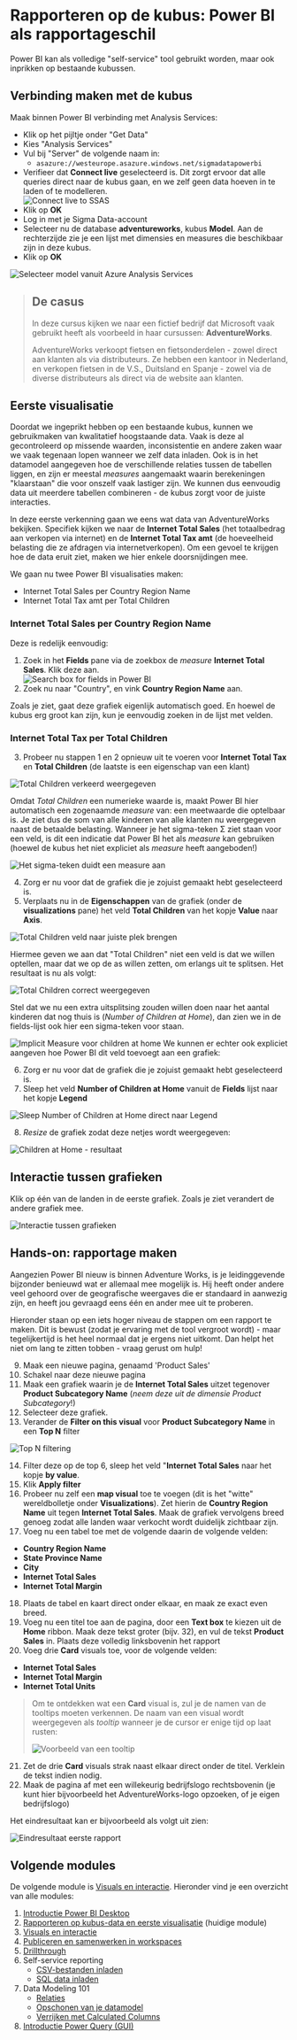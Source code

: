 # Rapporteren op de kubus: Power BI als rapportageschil

Power BI kan als volledige "self-service" tool gebruikt worden, maar ook inprikken op bestaande kubussen.

## Verbinding maken met de kubus

Maak binnen Power BI verbinding met Analysis Services:

* Klik op het pijltje onder "Get Data"
* Kies "Analysis Services"
* Vul bij "Server" de volgende naam in:
  * `asazure://westeurope.asazure.windows.net/sigmadatapowerbi
`
* Verifieer dat **Connect live** geselecteerd is. Dit zorgt ervoor dat alle queries direct naar de kubus gaan, en we zelf geen data hoeven in te laden of te modelleren.  
![Connect live to SSAS](img/connect-ssas.png)
* Klik op **OK**
* Log in met je Sigma Data-account
* Selecteer nu de database **adventureworks**, kubus **Model**. Aan de rechterzijde zie je een lijst met dimensies en measures die beschikbaar zijn in deze kubus.
* Klik op **OK**

![Selecteer model vanuit Azure Analysis Services](img/SelectModelFromAAS.png)

> ## De casus
>
> In deze cursus kijken we naar een fictief bedrijf dat Microsoft vaak gebruikt heeft als voorbeeld in haar cursussen: **AdventureWorks**.
>
> AdventureWorks verkoopt fietsen en fietsonderdelen - zowel direct aan klanten als via distributeurs. Ze hebben een kantoor in Nederland, en verkopen fietsen in de V.S., Duitsland en Spanje - zowel via de diverse distributeurs als direct via de website aan klanten.

## Eerste visualisatie

Doordat we ingeprikt hebben op een bestaande kubus, kunnen we gebruikmaken van kwalitatief hoogstaande data. Vaak is deze al gecontroleerd op missende waarden, inconsistentie en andere zaken waar we vaak tegenaan lopen wanneer we zelf data inladen. Ook is in het datamodel aangegeven hoe de verschillende relaties tussen de tabellen liggen, en zijn er meestal *measures* aangemaakt waarin berekeningen "klaarstaan" die voor onszelf vaak lastiger zijn. We kunnen dus eenvoudig data uit meerdere tabellen combineren - de kubus zorgt voor de juiste interacties.

In deze eerste verkenning gaan we eens wat data van AdventureWorks bekijken. Specifiek kijken we naar de **Internet Total Sales** (het totaalbedrag aan verkopen via internet) en de **Internet Total Tax amt** (de hoeveelheid belasting die ze afdragen via internetverkopen). Om een gevoel te krijgen hoe de data eruit ziet, maken we hier enkele doorsnijdingen mee.

We gaan nu twee Power BI visualisaties maken:

* Internet Total Sales per Country Region Name
* Internet Total Tax amt per Total Children

### Internet Total Sales per Country Region Name

Deze is redelijk eenvoudig:

1. Zoek in het **Fields** pane via de zoekbox de *measure* **Internet Total Sales**. Klik deze aan.  
![Search box for fields in Power BI](img/internet-total-sales-searchbox.png)
2. Zoek nu naar "Country", en vink **Country Region Name** aan.

Zoals je ziet, gaat deze grafiek eigenlijk automatisch goed. En hoewel de kubus erg groot kan zijn, kun je eenvoudig zoeken in de lijst met velden.

### Internet Total Tax per Total Children

3. Probeer nu stappen 1 en 2 opnieuw uit te voeren voor **Internet Total Tax** en **Total Children** (de laatste is een eigenschap van een klant)

![Total Children verkeerd weergegeven](img/01-total-children-wrong.png)

Omdat *Total Children* een numerieke waarde is, maakt Power BI hier automatisch een zogenaamde *measure* van: een meetwaarde die optelbaar is. Je ziet dus de som van alle kinderen van alle klanten nu weergegeven naast de betaalde belasting. Wanneer je het sigma-teken &Sigma; ziet staan voor een veld, is dit een indicatie dat Power BI het als *measure* kan gebruiken (hoewel de kubus het niet expliciet als *measure* heeft aangeboden!)

![Het sigma-teken duidt een *measure* aan](img/01b-measure-sign.png)

4. Zorg er nu voor dat de grafiek die je zojuist gemaakt hebt geselecteerd is.
5. Verplaats nu in de **Eigenschappen** van de grafiek (onder de **visualizations** pane) het veld **Total Children** van het kopje **Value** naar **Axis**.

![Total Children veld naar juiste plek brengen](img/02-total-children-to-axis.png)

Hiermee geven we aan dat "Total Children" niet een veld is dat we willen optellen, maar dat we op de as willen zetten, om erlangs uit te splitsen. Het resultaat is nu als volgt:

![Total Children correct weergegeven](img/03-total-children-correct.png)

Stel dat we nu een extra uitsplitsing zouden willen doen naar het aantal kinderen dat nog thuis is (*Number of Children at Home*), dan zien we in de fields-lijst ook hier een sigma-teken voor staan. 

![Implicit Measure voor children at home](img/04-sigma-children-at-home.png)
We kunnen er echter ook expliciet aangeven hoe Power BI dit veld toevoegt aan een grafiek:

6. Zorg er nu voor dat de grafiek die je zojuist gemaakt hebt geselecteerd is.
7. Sleep het veld **Number of Children at Home** vanuit de **Fields** lijst naar het kopje **Legend**

![Sleep Number of Children at Home direct naar Legend](img/05-sleep-children-at-home.png)

8. *Resize* de grafiek zodat deze netjes wordt weergegeven:

![Children at Home - resultaat](img/06-children-at-home-correct.png)

## Interactie tussen grafieken

Klik op één van de landen in de eerste grafiek. Zoals je ziet verandert de andere grafiek mee.

![Interactie tussen grafieken](img/07-interactie-tussen-grafieken.png)

## Hands-on: rapportage maken

Aangezien Power BI nieuw is binnen Adventure Works, is je leidinggevende bijzonder benieuwd wat er allemaal mee mogelijk is. Hij heeft onder andere veel gehoord over de geografische weergaves die er standaard in aanwezig zijn, en heeft jou gevraagd eens één en ander mee uit te proberen.

Hieronder staan op een iets hoger niveau de stappen om een rapport te maken. Dit is bewust (zodat je ervaring met de tool vergroot wordt) - maar tegelijkertijd is het heel normaal dat je ergens niet uitkomt. Dan helpt het niet om lang te zitten tobben - vraag gerust om hulp!

9. Maak een nieuwe pagina, genaamd 'Product Sales'
10. Schakel naar deze nieuwe pagina
11. Maak een grafiek waarin je de **Internet Total Sales** uitzet tegenover **Product Subcategory Name** (*neem deze uit de dimensie Product Subcategory*!)
12. Selecteer deze grafiek.
13. Verander de **Filter on this visual** voor **Product Subcategory Name** in een **Top N** filter

![Top N filtering](img/08-top-n-filter.png)

14. Filter deze op de top 6, sleep het veld "**Internet Total Sales** naar het kopje **by value**.
15. Klik **Apply filter**
16. Probeer nu zelf een **map visual** toe te voegen (dit is het "witte" wereldbolletje onder **Visualizations**). Zet hierin de **Country Region Name** uit tegen **Internet Total Sales**. Maak de grafiek vervolgens breed genoeg zodat alle landen waar verkocht wordt duidelijk zichtbaar zijn.
17. Voeg nu een tabel toe met de volgende daarin de volgende velden:
   * **Country Region Name**
   * **State Province Name**
   * **City**
   * **Internet Total Sales**
   * **Internet Total Margin**
18. Plaats de tabel en kaart direct onder elkaar, en maak ze exact even breed.
19. Voeg nu een titel toe aan de pagina, door een **Text box** te kiezen uit de **Home** ribbon. Maak deze tekst groter (bijv. 32), en vul de tekst **Product Sales** in. Plaats deze volledig linksbovenin het rapport
20. Voeg drie **Card** visuals toe, voor de volgende velden:
   * **Internet Total Sales**
   * **Internet Total Margin**
   * **Internet Total Units**

> Om te ontdekken wat een **Card** visual is, zul je de namen van de tooltips moeten verkennen. De naam van een visual wordt weergegeven als *tooltip* wanneer je de cursor er enige tijd op laat rusten:
> 
> ![Voorbeeld van een tooltip](img/08b-tooltip.png)

21. Zet de drie **Card** visuals strak naast elkaar direct onder de titel. Verklein de tekst indien nodig.
22. Maak de pagina af met een willekeurig bedrijfslogo rechtsbovenin (je kunt hier bijvoorbeeld het AdventureWorks-logo opzoeken, of je eigen bedrijfslogo)

Het eindresultaat kan er bijvoorbeeld als volgt uit zien:

![Eindresultaat eerste rapport](img/09-eindresultaat-eerste-rapport.png)

## Volgende modules

De volgende module is [Visuals en interactie](../03-visuals-and-interaction/03-visuals-and-interaction.md). Hieronder vind je een overzicht van alle modules:

1. [Introductie Power BI Desktop](../01-introduction/01-introduction-powerbi-desktop.md)
2. [Rapporteren op kubus-data en eerste visualisatie](../02-reporting-on-cube-data/02-reporting-on-cube-data.md) (huidige module)
3. [Visuals en interactie](../03-visuals-and-interaction/03-visuals-and-interaction.md)
4. [Publiceren en samenwerken in workspaces](../04-publishing-and-collaboration-in-workspaces/04-publishing-and-collaboration-in-workspaces.md)
5. [Drillthrough](../05-drillthrough/05-drillthrough.md)
6. Self-service reporting
   * [CSV-bestanden inladen](../06-self-service-reporting/06-csv-inladen.md)
   * [SQL data inladen](../06-self-service-reporting/07-sql-inladen.md)
7. Data Modeling 101
   * [Relaties](../07-data-modeling-101/08-relaties.md)
   * [Opschonen van je datamodel](../07-data-modeling-101/09-opschonen.md)
   * [Verrijken met Calculated Columns](../07-data-modeling-101/10-calc-columns.md)
8. [Introductie Power Query (GUI)](../08-power-query-gui/11-power-query.md)

